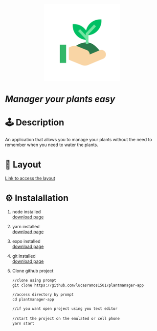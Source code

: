 <center>
    <img src="assets/icon.png" width="250"  />   
</center>

# *Manager your plants easy*

# 🕹 Description
An application that allows you to manage your plants without the need to remember when you need to water the plants. 

# 📱 Layout 
 [Link to access the layout](https://www.figma.com/file/2DcHi5a9WS1XqXtwX6DLEq/PlantManager-Copy?node-id=0%3A1)


# ⚙ Instalallation
1. node installed  </br> 
    [download page](https://nodejs.org/en/download/)
2. yarn installed </br> 
    [download page](https://yarnpkg.com/getting-started/install)
3. expo installed </br> 
   [download page](https://docs.expo.io/)
4. git installed </br> 
    [download page](https://git-scm.com/)

5. Clone github project </br> 
   ```
   //clone using prompt
   git clone https://github.com/lucasramos1501/plantmanager-app
   ```
   ```
   //access directory by prompt
   cd plantmanager-app
    ```
    ```
   //if you want open project using you text editor

   //start the project on the emulated or cell phone
   yarn start 
   ```

